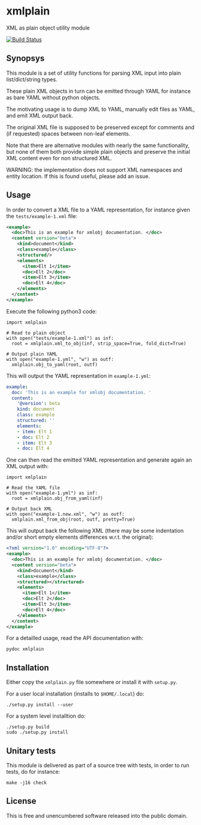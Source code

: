 # xmlplain

XML as plain object utility module

[![Build Status](https://secure.travis-ci.org/guillon/xmlplain.svg)](http://travis-ci.org/guillon/xmlplain)

## Synopsys

This module is a set of utility functions for parsing XML input
into plain list/dict/string types.

These plain XML objects in turn can be emitted through YAML
for instance as bare YAML without python objects.

The motivating usage is to dump XML to YAML, manually edit
files as YAML, and emit XML output back.

The original XML file is supposed to be preserved except
for comments and (if requested) spaces between non-leaf elements.

Note that there are alternative modules with nearly the same
functionality, but none of them both provide simple plain objects
and preserve the initial XML content even for non structured XML.

WARNING: the implementation does not support XML namespaces
and entity location. If this is found useful, please add an issue.


## Usage

In order to convert a XML file to a YAML representation, for instance given
the `tests/example-1.xml` file:

```xml
<example>
  <doc>This is an example for xmlobj documentation. </doc>
  <content version="beta">
    <kind>document</kind>
    <class>example</class>
    <structured/>
    <elements>
      <item>Elt 1</item>
      <doc>Elt 2</doc>
      <item>Elt 3</item>
      <doc>Elt 4</doc>
    </elements>
  </content>
</example>
```

Execute the following python3 code:

```python3
import xmlplain

# Read to plain object
with open("tests/example-1.xml") as inf:
  root = xmlplain.xml_to_obj(inf, strip_space=True, fold_dict=True)

# Output plain YAML
with open("example-1.yml", "w") as outf:
  xmlplain.obj_to_yaml(root, outf)
```

This will output the YAML representation in `example-1.yml`:

```yaml
example:
  doc: 'This is an example for xmlobj documentation. '
  content:
    '@version': beta
    kind: document
    class: example
    structured: ''
    elements:
    - item: Elt 1
    - doc: Elt 2
    - item: Elt 3
    - doc: Elt 4
```

One can then read the emitted YAML representation and generate
again an XML output with:

```python3
import xmlplain

# Read the YAML file
with open("example-1.yml") as inf:
  root = xmlplain.obj_from_yaml(inf)

# Output back XML
with open("example-1.new.xml", "w") as outf:
  xmlplain.xml_from_obj(root, outf, pretty=True)
```

This will output back the following XML (there may be some
indentation and/or short empty elements differences w.r.t. the
original):

```xml
<?xml version="1.0" encoding="UTF-8"?>
<example>
  <doc>This is an example for xmlobj documentation. </doc>
  <content version="beta">
    <kind>document</kind>
    <class>example</class>
    <structured></structured>
    <elements>
      <item>Elt 1</item>
      <doc>Elt 2</doc>
      <item>Elt 3</item>
      <doc>Elt 4</doc>
    </elements>
  </content>
</example>
```

For a detailled usage, read the API documentation with:

    pydoc xmlplain


## Installation

Either copy the `xmlplain.py` file somewhere or install it
with `setup.py`.

For a user local installation (installs to `$HOME/.local`) do:

    ./setup.py install --user

For a system level installtion do:

    ./setup.py build
    sudo ./setup.py install


## Unitary tests

This module is delivered as part of a source tree with tests, in order
to run tests, do for instance:

    make -j16 check


## License

This is free and unencumbered software released into the public domain.
